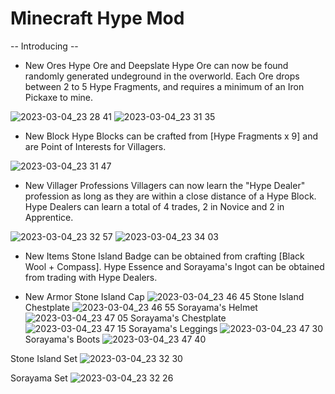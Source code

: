 # Minecraft Hype Mod

-- Introducing --

+ New Ores
Hype Ore and Deepslate Hype Ore can now be found randomly generated undeground in the overworld. Each Ore drops between 2 to 5 Hype Fragments, and requires a minimum of an Iron Pickaxe to mine.

![2023-03-04_23 28 41](https://user-images.githubusercontent.com/83642112/222915158-f9a78680-20d7-43c2-a6c7-76c99c1565d7.png)
![2023-03-04_23 31 35](https://user-images.githubusercontent.com/83642112/222914996-2c448839-d867-4f99-afba-1a15dfed3175.png)

+ New Block
Hype Blocks can be crafted from [Hype Fragments x 9] and are Point of Interests for Villagers.

![2023-03-04_23 31 47](https://user-images.githubusercontent.com/83642112/222915207-b0245e67-2d37-46d5-8d64-2c0ef4b0e267.png)

+ New Villager Professions
Villagers can now learn the "Hype Dealer" profession as long as they are within a close distance of a Hype Block. 
Hype Dealers can learn a total of 4 trades, 2 in Novice and 2 in Apprentice.

![2023-03-04_23 32 57](https://user-images.githubusercontent.com/83642112/222915657-8ed8afda-04ea-4958-8726-816b16144b63.png)
![2023-03-04_23 34 03](https://user-images.githubusercontent.com/83642112/222915289-27a3c406-e87c-4e1d-9d84-a2b39dc31117.png)

+ New Items
Stone Island Badge can be obtained from crafting [Black Wool + Compass].
Hype Essence and Sorayama's Ingot can be obtained from trading with Hype Dealers.

+ New Armor
Stone Island Cap 
![2023-03-04_23 46 45](https://user-images.githubusercontent.com/83642112/222915622-bf4988b0-cd51-429c-9dcd-dedd5e9ff122.png)
Stone Island Chestplate
![2023-03-04_23 46 55](https://user-images.githubusercontent.com/83642112/222915628-1619f587-9d8a-466f-99e1-87288fb0b86f.png)
Sorayama's Helmet
![2023-03-04_23 47 05](https://user-images.githubusercontent.com/83642112/222915634-030751e5-e677-47df-971e-1ec85e351322.png)
Sorayama's Chestplate
![2023-03-04_23 47 15](https://user-images.githubusercontent.com/83642112/222915637-d67771dc-023e-4777-b980-b9f00ad1f740.png)
Sorayama's Leggings
![2023-03-04_23 47 30](https://user-images.githubusercontent.com/83642112/222915640-a5e52edb-b5b3-46d7-ae34-e862c4ecb71c.png)
Sorayama's Boots
![2023-03-04_23 47 40](https://user-images.githubusercontent.com/83642112/222915643-9e9d9739-8bab-4cf4-a710-25115e3c2936.png)

Stone Island Set
![2023-03-04_23 32 30](https://user-images.githubusercontent.com/83642112/222915664-44a45f19-1f46-4dd7-affb-7007e722f461.png)

Sorayama Set 
![2023-03-04_23 32 26](https://user-images.githubusercontent.com/83642112/222915670-c68e488d-a187-47a7-8497-1db76d06138f.png)

